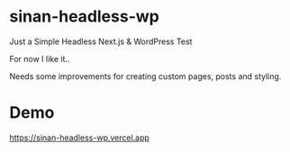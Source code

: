 # sinan-headless-wp
 
Just a Simple Headless Next.js & WordPress Test 

For now I like it..

Needs some improvements for creating custom pages, posts and styling.


# Demo

https://sinan-headless-wp.vercel.app

 